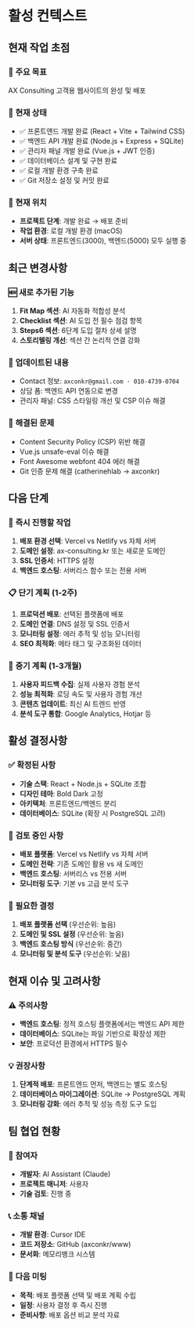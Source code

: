 # 활성 컨텍스트

## 현재 작업 초점

### 🎯 **주요 목표**
AX Consulting 고객용 웹사이트의 완성 및 배포

### 🔧 **현재 상태**
- ✅ 프론트엔드 개발 완료 (React + Vite + Tailwind CSS)
- ✅ 백엔드 API 개발 완료 (Node.js + Express + SQLite)
- ✅ 관리자 패널 개발 완료 (Vue.js + JWT 인증)
- ✅ 데이터베이스 설계 및 구현 완료
- ✅ 로컬 개발 환경 구축 완료
- ✅ Git 저장소 설정 및 커밋 완료

### 📍 **현재 위치**
- **프로젝트 단계**: 개발 완료 → 배포 준비
- **작업 환경**: 로컬 개발 환경 (macOS)
- **서버 상태**: 프론트엔드(3000), 백엔드(5000) 모두 실행 중

## 최근 변경사항

### 🆕 **새로 추가된 기능**
1. **Fit Map 섹션**: AI 자동화 적합성 분석
2. **Checklist 섹션**: AI 도입 전 필수 점검 항목
3. **Steps6 섹션**: 6단계 도입 절차 상세 설명
4. **스토리텔링 개선**: 섹션 간 논리적 연결 강화

### 🔄 **업데이트된 내용**
- Contact 정보: `axconkr@gmail.com · 010-4739-0704`
- 상담 폼: 백엔드 API 연동으로 변경
- 관리자 패널: CSS 스타일링 개선 및 CSP 이슈 해결

### 🐛 **해결된 문제**
- Content Security Policy (CSP) 위반 해결
- Vue.js unsafe-eval 이슈 해결
- Font Awesome webfont 404 에러 해결
- Git 인증 문제 해결 (catherinehlab → axconkr)

## 다음 단계

### 🚀 **즉시 진행할 작업**
1. **배포 환경 선택**: Vercel vs Netlify vs 자체 서버
2. **도메인 설정**: ax-consulting.kr 또는 새로운 도메인
3. **SSL 인증서**: HTTPS 설정
4. **백엔드 호스팅**: 서버리스 함수 또는 전용 서버

### 📋 **단기 계획 (1-2주)**
1. **프로덕션 배포**: 선택된 플랫폼에 배포
2. **도메인 연결**: DNS 설정 및 SSL 인증서
3. **모니터링 설정**: 에러 추적 및 성능 모니터링
4. **SEO 최적화**: 메타 태그 및 구조화된 데이터

### 🎯 **중기 계획 (1-3개월)**
1. **사용자 피드백 수집**: 실제 사용자 경험 분석
2. **성능 최적화**: 로딩 속도 및 사용자 경험 개선
3. **콘텐츠 업데이트**: 최신 AI 트렌드 반영
4. **분석 도구 통합**: Google Analytics, Hotjar 등

## 활성 결정사항

### ✅ **확정된 사항**
- **기술 스택**: React + Node.js + SQLite 조합
- **디자인 테마**: Bold Dark 고정
- **아키텍처**: 프론트엔드/백엔드 분리
- **데이터베이스**: SQLite (확장 시 PostgreSQL 고려)

### 🤔 **검토 중인 사항**
- **배포 플랫폼**: Vercel vs Netlify vs 자체 서버
- **도메인 전략**: 기존 도메인 활용 vs 새 도메인
- **백엔드 호스팅**: 서버리스 vs 전용 서버
- **모니터링 도구**: 기본 vs 고급 분석 도구

### 📝 **필요한 결정**
1. **배포 플랫폼 선택** (우선순위: 높음)
2. **도메인 및 SSL 설정** (우선순위: 높음)
3. **백엔드 호스팅 방식** (우선순위: 중간)
4. **모니터링 및 분석 도구** (우선순위: 낮음)

## 현재 이슈 및 고려사항

### ⚠️ **주의사항**
- **백엔드 호스팅**: 정적 호스팅 플랫폼에서는 백엔드 API 제한
- **데이터베이스**: SQLite는 파일 기반으로 확장성 제한
- **보안**: 프로덕션 환경에서 HTTPS 필수

### 💡 **권장사항**
1. **단계적 배포**: 프론트엔드 먼저, 백엔드는 별도 호스팅
2. **데이터베이스 마이그레이션**: SQLite → PostgreSQL 계획
3. **모니터링 강화**: 에러 추적 및 성능 측정 도구 도입

## 팀 협업 현황

### 👥 **참여자**
- **개발자**: AI Assistant (Claude)
- **프로젝트 매니저**: 사용자
- **기술 검토**: 진행 중

### 📞 **소통 채널**
- **개발 환경**: Cursor IDE
- **코드 저장소**: GitHub (axconkr/www)
- **문서화**: 메모리뱅크 시스템

### 📅 **다음 미팅**
- **목적**: 배포 플랫폼 선택 및 배포 계획 수립
- **일정**: 사용자 결정 후 즉시 진행
- **준비사항**: 배포 옵션 비교 분석 자료
